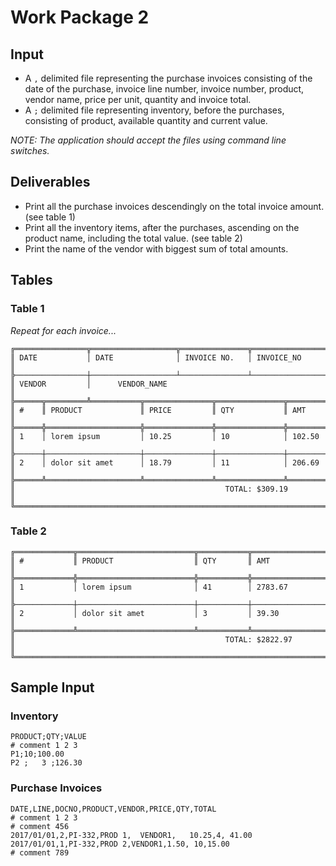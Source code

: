 # Work Package 2 #

## Input ##

- A `,` delimited file representing the purchase invoices consisting of the date of the purchase, invoice line number, invoice number, product, vendor name, price per unit, quantity and invoice total.
- A `;` delimited file representing inventory, before the purchases, consisting of product, available quantity and current value.

_NOTE: The application should accept the files using command line switches._

## Deliverables ##

- Print all the purchase invoices descendingly on the total invoice amount. (see table 1)
- Print all the inventory items, after the purchases, ascending on the product name, including the total value. (see table 2)
- Print the name of the vendor with biggest sum of total amounts.

## Tables ##

### Table 1 ###

_Repeat for each invoice..._

```
╔════════════════╦═══════════════════╦═══════════════╦════════════════════════╗
║ DATE           │ DATE              │ INVOICE NO.   │ INVOICE_NO             ║
╠────────────────┼───────────────────┴───────────────┴────────────────────────╣
║ VENDOR         │      VENDOR_NAME                                           ║
╠══════╦═════════╩═══════════╦═══════════════╦═══════════════╦════════════════╣
║ #    ║ PRODUCT             ║ PRICE         ║ QTY           ║ AMT            ║
╠══════╬═════════════════════╬═══════════════╬═══════════════╬════════════════╣
║ 1    │ lorem ipsum         │ 10.25         │ 10            │ 102.50         ║
╠──────┼─────────────────────┼───────────────┼───────────────┼────────────────╣
║ 2    │ dolor sit amet      │ 18.79         │ 11            │ 206.69         ║
╠══════╩═════════════════════╩═══════════════╩═══════════════╩════════════════╣
║                                               TOTAL: $309.19                ║
╚═════════════════════════════════════════════════════════════════════════════╝
```

### Table 2 ###

```
╔═════════════╦══════════════════════════╦═══════════╦════════════════════════╗
║ #           ║ PRODUCT                  ║ QTY       ║ AMT                    ║
╠═════════════╬══════════════════════════╬═══════════╬════════════════════════╣
║ 1           │ lorem ipsum              │ 41        │ 2783.67                ║
╠─────────────┼──────────────────────────┼───────────┼────────────────────────╣
║ 2           │ dolor sit amet           │ 3         │ 39.30                  ║
╠═════════════╩══════════════════════════╩═══════════╩════════════════════════╣
║                                               TOTAL: $2822.97               ║
╚═════════════════════════════════════════════════════════════════════════════╝
```
 
## Sample Input ##

### Inventory ###

```
PRODUCT;QTY;VALUE
# comment 1 2 3
P1;10;100.00
P2 ;   3 ;126.30
```

### Purchase Invoices ###

```
DATE,LINE,DOCNO,PRODUCT,VENDOR,PRICE,QTY,TOTAL
# comment 1 2 3
# comment 456
2017/01/01,2,PI-332,PROD 1,  VENDOR1,   10.25,4, 41.00
2017/01/01,1,PI-332,PROD 2,VENDOR1,1.50, 10,15.00
# comment 789

```
